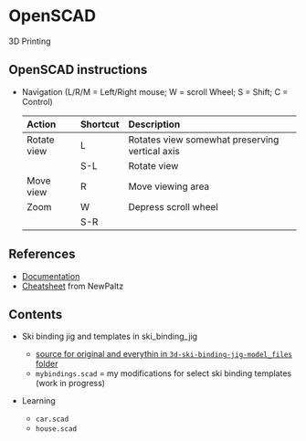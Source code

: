 # OpenSCAD
3D Printing

## OpenSCAD instructions
- Navigation (L/R/M = Left/Right mouse; W = scroll Wheel; S = Shift; C = Control)

  | Action | Shortcut | Description |
  | :----- | :------- | :--------------------------------------------- |
  | Rotate view | L        | Rotates view somewhat preserving vertical axis |
  |        | S-L | Rotate view |
  | Move view | R   | Move viewing area |
  | Zoom   | W | Depress scroll wheel |
  |        | S-R | |


## References
- [Documentation](https://openscad.org/documentation.html)
- [Cheatsheet](https://www.newpaltz.edu/media/school-of--education/slideshow/cie/OpenSCAD%20CheatSheet.pdf) from NewPaltz


## Contents

- Ski binding jig and templates in ski_binding_jig
  - [source for original and everythin in `3d-ski-binding-jig-model_files` folder](https://www.printables.com/model/300217-3d-ski-binding-jig)
  - `mybindings.scad` = my modifications for select ski binding templates (work in progress)
  
- Learning
  - `car.scad`
  - `house.scad`
